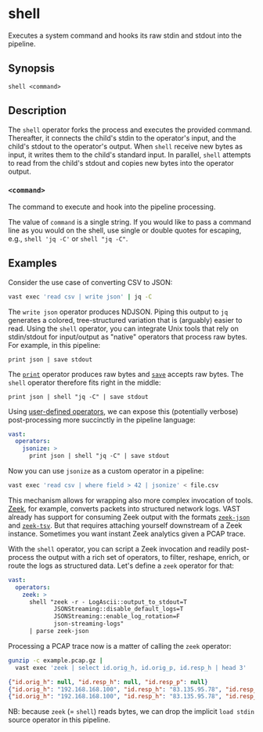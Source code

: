 # shell

Executes a system command and hooks its raw stdin and stdout into the pipeline.

## Synopsis

```
shell <command>
```

## Description

The `shell` operator forks the process and executes the provided command.
Thereafter, it connects the child's stdin to the operator's input, and the
child's stdout to the operator's output. When `shell` receive new bytes as
input, it writes them to the child's standard input. In parallel, `shell`
attempts to read from the child's stdout and copies new bytes into the operator
output.

### `<command>`

The command to execute and hook into the pipeline processing.

The value of `command` is a single string. If you would like to pass a command
line as you would on the shell, use single or double quotes for escaping, e.g.,
`shell 'jq -C'` or `shell "jq -C"`.

## Examples

Consider the use case of converting CSV to JSON:

```bash
vast exec 'read csv | write json' | jq -C
```

The `write json` operator produces NDJSON. Piping this output to `jq` generates a
colored, tree-structured variation that is (arguably) easier to read. Using the
`shell` operator, you can integrate Unix tools that rely on
stdin/stdout for input/output as "native" operators that process raw bytes. For
example, in this pipeline:

```
print json | save stdout
```

The [`print`](../transformations/print.md) operator produces raw bytes and
[`save`](../sinks/save.md) accepts raw bytes. The `shell` operator therefore
fits right in the middle:

```
print json | shell "jq -C" | save stdout
```

Using [user-defined operators](../user-defined.md), we can expose this
(potentially verbose) post-processing more succinctly in the pipeline language:

```yaml {0} title="vast.yaml"
vast:
  operators:
    jsonize: >
      print json | shell "jq -C" | save stdout
```

Now you can use `jsonize` as a custom operator in a pipeline:

```bash
vast exec 'read csv | where field > 42 | jsonize' < file.csv
```

This mechanism allows for wrapping also more complex invocation of tools.
[Zeek](https://zeek.org), for example, converts packets into structured network
logs. VAST already has support for consuming Zeek output with the formats
[`zeek-json`](../formats/zeek-json.md) and [`zeek-tsv`](../formats/zeek-tsv.md).
But that requires attaching yourself downstream of a Zeek instance. Sometimes
you want instant Zeek analytics given a PCAP trace.

With the `shell` operator, you can script a Zeek invocation and readily
post-process the output with a rich set of operators, to filter, reshape,
enrich, or route the logs as structured data. Let's define a `zeek` operator for
that:

```yaml {0} title="vast.yaml"
vast:
  operators:
    zeek: >
      shell "zeek -r - LogAscii::output_to_stdout=T
             JSONStreaming::disable_default_logs=T
             JSONStreaming::enable_log_rotation=F
             json-streaming-logs"
      | parse zeek-json
```

Processing a PCAP trace now is a matter of calling the `zeek` operator:

```bash
gunzip -c example.pcap.gz |
  vast exec 'zeek | select id.orig_h, id.orig_p, id.resp_h | head 3'
```

```json
{"id.orig_h": null, "id.resp_h": null, "id.resp_p": null}
{"id.orig_h": "192.168.168.100", "id.resp_h": "83.135.95.78", "id.resp_p": 0}
{"id.orig_h": "192.168.168.100", "id.resp_h": "83.135.95.78", "id.resp_p": 22}
```

NB: because `zeek` (= `shell`) reads bytes, we can drop the implicit `load
stdin` source operator in this pipeline.
